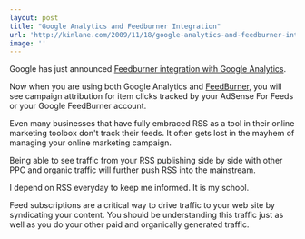 ```yaml
---
layout: post
title: "Google Analytics and Feedburner Integration"
url: 'http://kinlane.com/2009/11/18/google-analytics-and-feedburner-integration/'
image: ''
---
```


Google has just announced [Feedburner integration with Google Analytics][1].

Now when you are using both Google Analytics and [FeedBurner][2], you will see campaign attribution for item clicks tracked by your AdSense For Feeds or your Google FeedBurner account.

Even many businesses that have fully embraced RSS as a tool in their online marketing toolbox don't track their feeds. It often gets lost in the mayhem of managing your online marketing campaign.

Being able to see traffic from your RSS publishing side by side with other PPC and organic traffic will further push RSS into the mainstream.

I depend on RSS everyday to keep me informed. It is my school.

Feed subscriptions are a critical way to drive traffic to your web site by syndicating your content. You should be understanding this traffic just as well as you do your other paid and organically generated traffic.

   [1]: http://analytics.blogspot.com/2009/11/integration-with-feedburner.html
   [2]: http://www.feedburner.com/ (FeedBurner)
